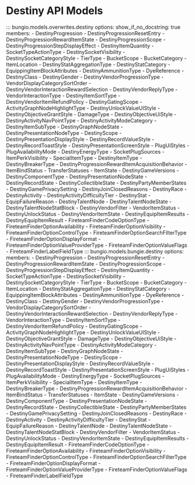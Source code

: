 # Destiny API Models

::: bungio.models.overwrites.destiny
    options:
        show_if_no_docstring: true
        members:
            - DestinyProgression
            - DestinyProgressionResetEntry
            - DestinyProgressionRewardItemState
            - DestinyProgressionScope
            - DestinyProgressionStepDisplayEffect
            - DestinyItemQuantity
            - SocketTypeActionType
            - DestinySocketVisibility
            - DestinySocketCategoryStyle
            - TierType
            - BucketScope
            - BucketCategory
            - ItemLocation
            - DestinyStatAggregationType
            - DestinyStatCategory
            - EquippingItemBlockAttributes
            - DestinyAmmunitionType
            - DyeReference
            - DestinyClass
            - DestinyGender
            - DestinyVendorProgressionType
            - VendorDisplayCategorySortOrder
            - DestinyVendorInteractionRewardSelection
            - DestinyVendorReplyType
            - VendorInteractionType
            - DestinyItemSortType
            - DestinyVendorItemRefundPolicy
            - DestinyGatingScope
            - ActivityGraphNodeHighlightType
            - DestinyUnlockValueUIStyle
            - DestinyObjectiveGrantStyle
            - DamageType
            - DestinyObjectiveUiStyle
            - DestinyActivityNavPointType
            - DestinyActivityModeCategory
            - DestinyItemSubType
            - DestinyGraphNodeState
            - DestinyPresentationNodeType
            - DestinyScope
            - DestinyPresentationDisplayStyle
            - DestinyRecordValueStyle
            - DestinyRecordToastStyle
            - DestinyPresentationScreenStyle
            - PlugUiStyles
            - PlugAvailabilityMode
            - DestinyEnergyType
            - SocketPlugSources
            - ItemPerkVisibility
            - SpecialItemType
            - DestinyItemType
            - DestinyBreakerType
            - DestinyProgressionRewardItemAcquisitionBehavior
            - ItemBindStatus
            - TransferStatuses
            - ItemState
            - DestinyGameVersions
            - DestinyComponentType
            - DestinyPresentationNodeState
            - DestinyRecordState
            - DestinyCollectibleState
            - DestinyPartyMemberStates
            - DestinyGamePrivacySetting
            - DestinyJoinClosedReasons
            - DestinyRace
            - DestinyActivity
            - DestinyActivityDifficultyTier
            - DestinyStat
            - EquipFailureReason
            - DestinyTalentNode
            - DestinyTalentNodeState
            - DestinyTalentNodeStatBlock
            - DestinyVendorFilter
            - VendorItemStatus
            - DestinyUnlockStatus
            - DestinyVendorItemState
            - DestinyEquipItemResults
            - DestinyEquipItemResult
            - FireteamFinderCodeOptionType
            - FireteamFinderOptionAvailability
            - FireteamFinderOptionVisibility
            - FireteamFinderOptionControlType
            - FireteamFinderOptionSearchFilterType
            - FireteamFinderOptionDisplayFormat
            - FireteamFinderOptionValueProviderType
            - FireteamFinderOptionValueFlags
            - FireteamFinderLabelFieldType
::: bungio.models.bungie.destiny
    options:
        members:
            - DestinyProgression
            - DestinyProgressionResetEntry
            - DestinyProgressionRewardItemState
            - DestinyProgressionScope
            - DestinyProgressionStepDisplayEffect
            - DestinyItemQuantity
            - SocketTypeActionType
            - DestinySocketVisibility
            - DestinySocketCategoryStyle
            - TierType
            - BucketScope
            - BucketCategory
            - ItemLocation
            - DestinyStatAggregationType
            - DestinyStatCategory
            - EquippingItemBlockAttributes
            - DestinyAmmunitionType
            - DyeReference
            - DestinyClass
            - DestinyGender
            - DestinyVendorProgressionType
            - VendorDisplayCategorySortOrder
            - DestinyVendorInteractionRewardSelection
            - DestinyVendorReplyType
            - VendorInteractionType
            - DestinyItemSortType
            - DestinyVendorItemRefundPolicy
            - DestinyGatingScope
            - ActivityGraphNodeHighlightType
            - DestinyUnlockValueUIStyle
            - DestinyObjectiveGrantStyle
            - DamageType
            - DestinyObjectiveUiStyle
            - DestinyActivityNavPointType
            - DestinyActivityModeCategory
            - DestinyItemSubType
            - DestinyGraphNodeState
            - DestinyPresentationNodeType
            - DestinyScope
            - DestinyPresentationDisplayStyle
            - DestinyRecordValueStyle
            - DestinyRecordToastStyle
            - DestinyPresentationScreenStyle
            - PlugUiStyles
            - PlugAvailabilityMode
            - DestinyEnergyType
            - SocketPlugSources
            - ItemPerkVisibility
            - SpecialItemType
            - DestinyItemType
            - DestinyBreakerType
            - DestinyProgressionRewardItemAcquisitionBehavior
            - ItemBindStatus
            - TransferStatuses
            - ItemState
            - DestinyGameVersions
            - DestinyComponentType
            - DestinyPresentationNodeState
            - DestinyRecordState
            - DestinyCollectibleState
            - DestinyPartyMemberStates
            - DestinyGamePrivacySetting
            - DestinyJoinClosedReasons
            - DestinyRace
            - DestinyActivity
            - DestinyActivityDifficultyTier
            - DestinyStat
            - EquipFailureReason
            - DestinyTalentNode
            - DestinyTalentNodeState
            - DestinyTalentNodeStatBlock
            - DestinyVendorFilter
            - VendorItemStatus
            - DestinyUnlockStatus
            - DestinyVendorItemState
            - DestinyEquipItemResults
            - DestinyEquipItemResult
            - FireteamFinderCodeOptionType
            - FireteamFinderOptionAvailability
            - FireteamFinderOptionVisibility
            - FireteamFinderOptionControlType
            - FireteamFinderOptionSearchFilterType
            - FireteamFinderOptionDisplayFormat
            - FireteamFinderOptionValueProviderType
            - FireteamFinderOptionValueFlags
            - FireteamFinderLabelFieldType
